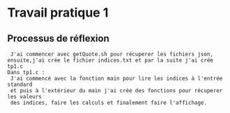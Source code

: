    # Travail pratique 1

   ## Processus de réflexion
   
   ```
    J'ai commencer avec getQuote.sh pour récuperer les fichiers json, 
   ensuite,j'ai crée le fichier indices.txt et par la suite j'ai crée tp1.c
   Dans tp1.c :
    J'ai commencé avec la fonction main pour lire les indices à l'entrée standard
    et puis à l'extérieur du main j'ai crée des fonctions pour récuperer les valeurs 
    des indices, faire les calculs et finalement faire l'affichage.  
     
   ```
